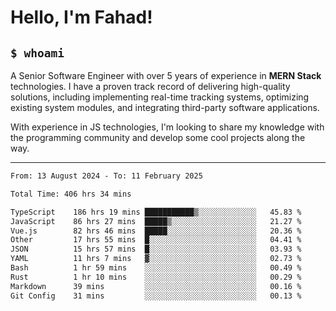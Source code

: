 <h1>Hello, I'm Fahad!</h1>

<h2><code>$ whoami</code></h2>

A Senior Software Engineer with over 5 years of experience in **MERN Stack** technologies. I have a proven track record of delivering high-quality solutions, including implementing real-time tracking systems, optimizing existing system modules, and integrating third-party software applications.

With experience in JS technologies, I'm looking to share my knowledge with the programming community and develop some cool projects along the way.

---

<!--START_SECTION:waka-->

```txt
From: 13 August 2024 - To: 11 February 2025

Total Time: 406 hrs 34 mins

TypeScript    186 hrs 19 mins ███████████▒░░░░░░░░░░░░░   45.83 %
JavaScript    86 hrs 27 mins  █████▒░░░░░░░░░░░░░░░░░░░   21.27 %
Vue.js        82 hrs 46 mins  █████░░░░░░░░░░░░░░░░░░░░   20.36 %
Other         17 hrs 55 mins  █░░░░░░░░░░░░░░░░░░░░░░░░   04.41 %
JSON          15 hrs 57 mins  █░░░░░░░░░░░░░░░░░░░░░░░░   03.93 %
YAML          11 hrs 7 mins   ▓░░░░░░░░░░░░░░░░░░░░░░░░   02.73 %
Bash          1 hr 59 mins    ░░░░░░░░░░░░░░░░░░░░░░░░░   00.49 %
Rust          1 hr 10 mins    ░░░░░░░░░░░░░░░░░░░░░░░░░   00.29 %
Markdown      39 mins         ░░░░░░░░░░░░░░░░░░░░░░░░░   00.16 %
Git Config    31 mins         ░░░░░░░░░░░░░░░░░░░░░░░░░   00.13 %
```

<!--END_SECTION:waka-->

<!--
**heyFahad/heyFahad** is a ✨ _special_ ✨ repository because its `README.md` (this file) appears on your GitHub profile.

Here are some ideas to get you started:

- 🔭 I’m currently working on ...
- 🌱 I’m currently learning ...
- 👯 I’m looking to collaborate on ...
- 🤔 I’m looking for help with ...
- 💬 Ask me about ...
- 📫 How to reach me: ...
- 😄 Pronouns: ...
- ⚡ Fun fact: ...
-->
